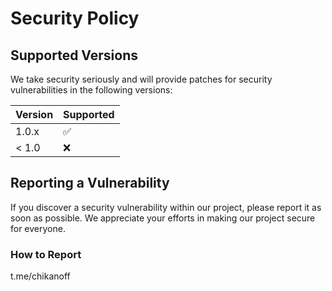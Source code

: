 # Security Policy

## Supported Versions

We take security seriously and will provide patches for security vulnerabilities in the following versions:

| Version | Supported          |
| ------- | ------------------ |
| 1.0.x   | :white_check_mark: |
| < 1.0   | :x:                |

## Reporting a Vulnerability

If you discover a security vulnerability within our project, please report it as soon as possible. We appreciate your efforts in making our project secure for everyone.

### How to Report

t.me/chikanoff
